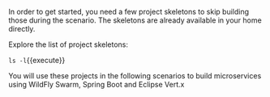 In order to get started, you need a few project skeletons to skip building those during 
the scenario. The skeletons are already available in your home directly.

Explore the list of project skeletons:

```ls -l```{{execute}}

You will use these projects in the following scenarios to build microservices 
using WildFly Swarm, Spring Boot and Eclipse Vert.x
